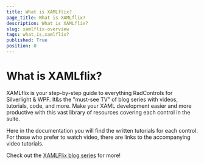 ```yaml
---
title: What is XAMLflix?
page_title: What is XAMLflix?
description: What is XAMLflix?
slug: xamlflix-overview
tags: what,is,xamlflix?
published: True
position: 0
---
```


# What is XAMLflix?

XAMLflix is your step-by-step guide to everything RadControls for Silverlight & WPF. It&s the "must-see TV" of blog series with videos, tutorials, code, and more.  Make your XAML development easier and more productive with this vast library of resources covering each control in the suite.	

Here in the documentation you will find the written tutorials for each control.  For those who prefer to watch video, there are links to the accompanying video tutorials.	

Check out the [XAMLFlix blog series](http://blogs.telerik.com/home?taxonomy=Tags&propertyName=Tags&taxon=xamlflix) for more!